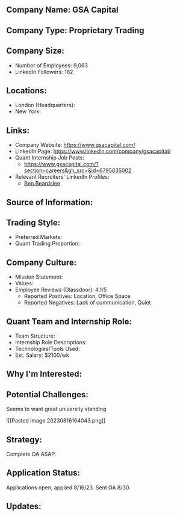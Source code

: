 ## Company Name: GSA Capital

## Company Type: Proprietary Trading

## Company Size:
- Number of Employees: 9,063
- LinkedIn Followers: 182

## Locations:
- London (Headquarters): 
- New York: 

## Links:
- Company Website: https://www.gsacapital.com/
- LinkedIn Page: https://www.linkedin.com/company/gsacapital/
- Quant Internship Job Posts:
  - https://www.gsacapital.com/?section=careers&gh_src=&id=6795635002
- Relevant Recruiters' LinkedIn Profiles: 
  - [Ben Beardslee](https://www.linkedin.com/in/benbeardslee/)

## Source of Information:

## Trading Style:
- Preferred Markets: 
- Quant Trading Proportion: 

## Company Culture:
- Mission Statement: 
- Values: 
- Employee Reviews (Glassdoor): 4.1/5
  - Reported Positives: Location, Office Space
  - Reported Negatives: Lack of communication, Quiet

## Quant Team and Internship Role:
- Team Structure: 
- Internship Role Descriptions: 
- Technologies/Tools Used: 
- Est. Salary: $2100/wk

## Why I'm Interested:

## Potential Challenges: 
Seems to want great university standing

![[Pasted image 20230816164043.png]]

## Strategy:
Complete OA ASAP.

## Application Status:
Applications open, applied 8/16/23. Sent OA 8/30.

## Updates:
